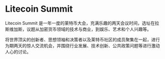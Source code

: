 # 

# Litecoin Summit

Litecoin Summit 是一年一度的莱特币大会，充满乐趣的两天会议时间，选址在拉斯维加斯，议题从加密货币领域的技术与商业，到娱乐、艺术和个人兴趣等。

将世界顶尖的创新者、思想领袖和决策者以及莱特币社区的成员聚集在一起，进行为期两天的惊人交流机会，并围绕行业发展、技术创新、公共政策问题等进行激动人心的讨论。

